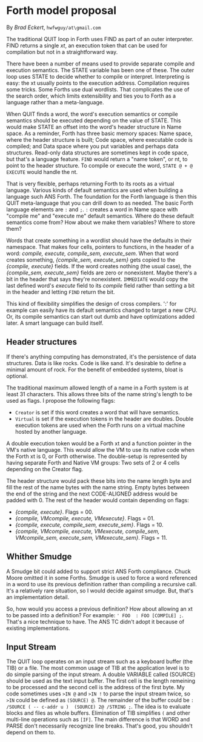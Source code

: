 # Forth model proposal

By *Brad Eckert*, `hwfwguy/at\gmail.com`

The traditional QUIT loop in Forth uses FIND as part of an outer interpreter. FIND returns a single *xt*, an execution token that can be used for compilation but not in a straightforward way.

There have been a number of means used to provide separate compile and execution semantics. The STATE variable has been one of these.
The outer loop uses STATE to decide whether to compile or interpret. Interpreting is easy: the xt usually points to the execution address. Compilation requires some tricks. Some Forths use dual wordlists. That complicates the use of the search order, which limits extensibility and ties you to Forth as a language rather than a meta-language.

When QUIT finds a word, the word's execution semantics or compile semantics should be executed depending on the value of STATE. 
This would make STATE an offset into the word's header structure in Name space. As a reminder, Forth has three basic memory spaces: Name space, where the header structure is built; Code space, where executable code is compiled; and Data space where you put variables and perhaps data structures. Read-only data structures are sometimes kept in code space, but that's a language feature. `FIND` would return a "name token", or nt, to point to the header structure. To compile or execute the word, `STATE @ + @ EXECUTE` would handle the nt. 

That is very flexible, perhaps returning Forth to its roots as a virtual language. Various kinds of default semantics are used when building a language such ANS Forth. The foundation for the Forth language is then this QUIT meta-language that you can drill down to as needed. The basic Forth language elements are `:` and `;`. `:` creates a word in Name space with "compile me" and "execute me" default semantics. Where do these default semantics come from? How about we make them variables? Where to store them?

Words that create something in a wordlist should have the defaults in their namespace. That makes four cells, pointers to functions, in the header of a word: *compile, execute, compile_sem, execute_sem*. When that word creates something, *{compile_sem, execute_sem}* gets copied to the *{compile, execute}* fields. If the word creates nothing (the usual case), the *{compile_sem, execute_sem}* fields are zero or nonexistent. Maybe there's a bit in the header that says they're nonexistent. `IMMEDIATE` would copy the last defined word's *execute* field to its *compile* field rather than setting a bit in the header and letting `FIND` return the bit.

This kind of flexibility simplifies the design of cross compilers. ':' for example can easily have its default semantics changed to target a new CPU. Or, its compile semantics can start out dumb and have optimizations added later. A smart language can build itself.

## Header structures

If there's anything computing has demonstrated, it's the persistence of data structures. Data is like rocks. Code is like sand. It's desirable to define a minimal amount of rock. For the benefit of embedded systems, bloat is optional.

The traditional maximum allowed length of a name in a Forth system is at least 31 characters. This allows three bits of the name string's  length to be used as flags. I propose the following flags:

- `Creator` is set if this word creates a word that will have semantics.
- `Virtual` is set if the execution tokens in the header are doubles. Double execution tokens are used when the Forth runs on a virtual machine hosted by another language.

A double execution token would be a Forth xt and a function pointer in the VM's native language. This would allow the VM to use its native code when the Forth xt is 0, or Forth otherwise. The double-setup is represented by having separate Forth and Native VM groups: Two sets of 2 or 4 cells depending on the Creator flag.

The header structure would pack these bits into the name length byte and fill the rest of the name bytes with the name string. Empty bytes between the end of the string and the next CODE-ALIGNED address would be padded with 0. The rest of the header would contain depending on flags: 

- *{compile, execute}*. Flags = 00.
- *{compile, VMcompile, execute, VMexecute}*. Flags = 01.
- *{compile, execute, compile_sem, execute_sem}*. Flags = 10.
- *{compile, VMcompile, execute, VMexecute, compile_sem, VMcompile_sem, execute_sem, VMexecute_sem}*. Flags = 11.

## Whither Smudge

A Smudge bit could added to support strict ANS Forth compliance. Chuck Moore omitted it in some Forths. Smudge is used to force a word referenced in a word to use its previous definition rather than compiling a recursive call. It's a relatively rare situation, so I would decide against smudge. But, that's an implementation detail.

So, how would you access a previous definition? How about allowing an xt to be passed into a definition? For example: `' FOO  : FOO [COMPILE] ;`. That's a nice technique to have. The ANS TC didn't adopt it because of existing implementations.

## Input Stream

The QUIT loop operates on an input stream such as a keyboard buffer (the TIB) or a file. The most common usage of TIB at the application level is to do simple parsing of the input stream. A double VARIABLE called (SOURCE) should be used as the text input buffer. The first cell is the length remeining to be processed and the second cell is the address of the first byte. My code sometimes uses `>IN @` and `>IN !` to parse the input stream twice, so `>IN` could be defined as `(SOURCE) @`. The remainder of the buffer could be `: /SOURCE ( -- c-addr u )  (SOURCE) 2@ /STRING ;`. The idea is to evaluate blocks and files as whole buffers. Elimination of TIB simplifies `(` and other multi-line operations such as `[IF]`. The main difference is that WORD and PARSE don't necessarily recognize line breaks. That's good, you shouldn't depend on them to.

